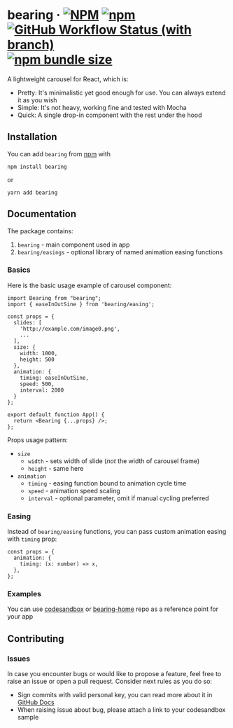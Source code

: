 # bearing &middot; [![NPM](https://img.shields.io/npm/l/bearing)](https://github.com/andrewbrodko/bearing/blob/main/LICENSE) [![npm](https://img.shields.io/npm/v/bearing)](https://www.npmjs.com/package/bearing) [![GitHub Workflow Status (with branch)](https://img.shields.io/github/actions/workflow/status/rosingrind/bearing/main.yml?branch=main)](https://github.com/rosingrind/bearing/actions/workflows/main.yml?query=branch:main) [![npm bundle size](https://img.shields.io/bundlephobia/min/bearing)](https://www.npmjs.com/package/bearing)

A lightweight carousel for React, which is:

- Pretty: It's minimalistic yet good enough for use. You can always extend it as you wish
- Simple: It's not heavy, working fine and tested with Mocha
- Quick: A single drop-in component with the rest under the hood

## Installation

You can add `bearing` from [npm](https://www.npmjs.com/package/bearing) with

```npm
npm install bearing
```

or

```yarn
yarn add bearing
```

## Documentation

The package contains:

1. `bearing` - main component used in app
2. `bearing/easings` - optional library of named animation easing functions

### Basics

Here is the basic usage example of carousel component:

```tsx
import Bearing from "bearing";
import { easeInOutSine } from 'bearing/easing';

const props = {
  slides: [
    'http://example.com/image0.png',
    ...
  ],
  size: {
    width: 1000,
    height: 500
  },
  animation: {
    timing: easeInOutSine,
    speed: 500,
    interval: 2000
  }
};

export default function App() {
  return <Bearing {...props} />;
};
```

Props usage pattern:

- `size`
  - `width` - sets width of slide (_not_ the width of carousel frame)
  - `height` - same here
- `animation`
  - `timing` - easing function bound to animation cycle time
  - `speed` - animation speed scaling
  - `interval` - optional parameter, omit if manual cycling preferred

### Easing

Instead of `bearing/easing` functions, you can pass custom animation easing with `timing` prop:

```tsx
const props = {
  animation: {
    timing: (x: number) => x,
  },
};
```

### Examples

You can use [codesandbox](https://codesandbox.io/s/cool-sea-zmbhw7) or
[bearing-home](https://github.com/rosingrind/bearing-home) repo as a reference point for your app

## Contributing

### Issues

In case you encounter bugs or would like to propose a feature, feel free to raise an issue or open a
pull request. Consider next rules as you do so:

- Sign commits with valid personal key, you can read more about it in
  [GitHub Docs](https://docs.github.com/en/authentication/managing-commit-signature-verification/signing-commits)
- When raising issue about bug, please attach a link to your codesandbox sample

